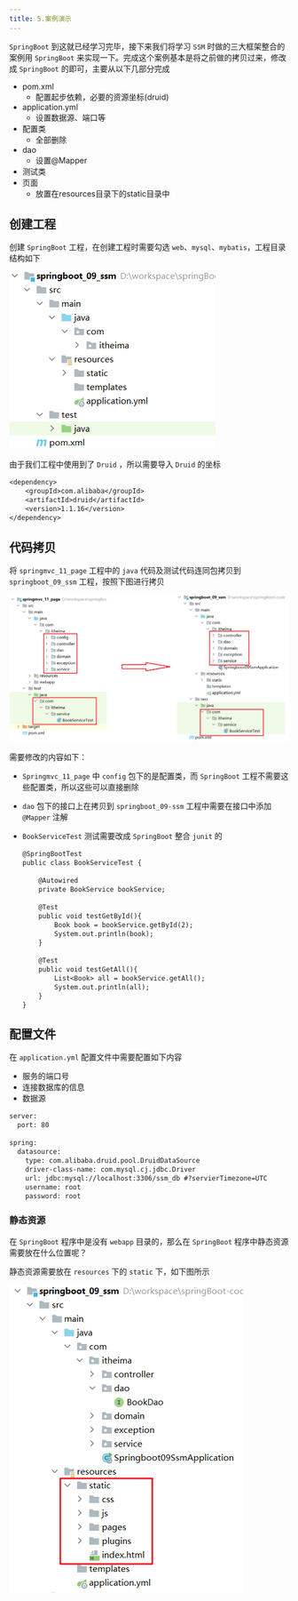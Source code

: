 ```yaml
---
title: 5.案例演示
---
```

`SpringBoot` 到这就已经学习完毕，接下来我们将学习 `SSM` 时做的三大框架整合的案例用 `SpringBoot` 来实现一下。完成这个案例基本是将之前做的拷贝过来，修改成 `SpringBoot` 的即可，主要从以下几部分完成

* pom.xml
  * 配置起步依赖，必要的资源坐标(druid)
* application.yml
  * 设置数据源、端口等
* 配置类
  * 全部删除
* dao
  * 设置@Mapper
* 测试类
* 页面
  * 放置在resources目录下的static目录中

## 创建工程

创建 `SpringBoot` 工程，在创建工程时需要勾选 `web`、`mysql`、`mybatis`，工程目录结构如下

![1711545413785](images/1711545413785.png)

由于我们工程中使用到了 `Druid` ，所以需要导入 `Druid` 的坐标

```
<dependency>
    <groupId>com.alibaba</groupId>
    <artifactId>druid</artifactId>
    <version>1.1.16</version>
</dependency>
```

## 代码拷贝

将 `springmvc_11_page` 工程中的 `java` 代码及测试代码连同包拷贝到 `springboot_09_ssm` 工程，按照下图进行拷贝

![1711545483395](images/1711545483395.png)

需要修改的内容如下：

* `Springmvc_11_page` 中 `config` 包下的是配置类，而 `SpringBoot` 工程不需要这些配置类，所以这些可以直接删除
* `dao` 包下的接口上在拷贝到 `springboot_09-ssm` 工程中需要在接口中添加 `@Mapper` 注解
* `BookServiceTest` 测试需要改成 `SpringBoot` 整合 `junit` 的

  ```
  @SpringBootTest
  public class BookServiceTest {

      @Autowired
      private BookService bookService;

      @Test
      public void testGetById(){
          Book book = bookService.getById(2);
          System.out.println(book);
      }

      @Test
      public void testGetAll(){
          List<Book> all = bookService.getAll();
          System.out.println(all);
      }
  }
  ```

## 配置文件

在 `application.yml` 配置文件中需要配置如下内容

* 服务的端口号
* 连接数据库的信息
* 数据源

```
server:
  port: 80

spring:
  datasource:
    type: com.alibaba.druid.pool.DruidDataSource
    driver-class-name: com.mysql.cj.jdbc.Driver
    url: jdbc:mysql://localhost:3306/ssm_db #?servierTimezone=UTC
    username: root
    password: root
```

### 静态资源

在 `SpringBoot` 程序中是没有 `webapp` 目录的，那么在 `SpringBoot` 程序中静态资源需要放在什么位置呢？

静态资源需要放在 `resources` 下的 `static` 下，如下图所示

![1711545555404](images/1711545555404.png)
